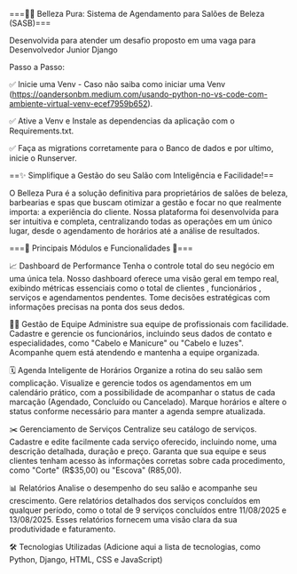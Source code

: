 ===💇‍♀️ Belleza Pura: Sistema de Agendamento para Salões de Beleza (SASB)===

Desenvolvida para atender um desafio proposto em uma vaga para Desenvolvedor Junior Django

Passo a Passo:

✅ Inicie uma Venv - Caso não saiba como iniciar uma Venv (https://oandersonbm.medium.com/usando-python-no-vs-code-com-ambiente-virtual-venv-ecef7959b652).

✅ Ative a Venv e Instale as dependencias da aplicação com o Requirements.txt.

✅ Faça as migrations corretamente para o Banco de dados e por ultimo, inicie o Runserver.


==✨ Simplifique a Gestão do seu Salão com Inteligência e Facilidade!==

O Belleza Pura é a solução definitiva para proprietários de salões de beleza, barbearias e spas que buscam otimizar a gestão e focar no que realmente importa: a experiência do cliente. Nossa plataforma foi desenvolvida para ser intuitiva e completa, centralizando todas as operações em um único lugar, desde o agendamento de horários até a análise de resultados.

===🚀 Principais Módulos e Funcionalidades 🚀===

📈 Dashboard de Performance
Tenha o controle total do seu negócio em uma única tela. Nosso dashboard oferece uma visão geral em tempo real, exibindo métricas essenciais como o total de clientes , funcionários , serviços e agendamentos pendentes. Tome decisões estratégicas com informações precisas na ponta dos seus dedos.

👩‍💼 Gestão de Equipe
Administre sua equipe de profissionais com facilidade. Cadastre e gerencie os funcionários, incluindo seus dados de contato e especialidades, como "Cabelo e Manicure" ou "Cabelo e luzes". Acompanhe quem está atendendo e mantenha a equipe organizada.

🗓️ Agenda Inteligente de Horários
Organize a rotina do seu salão sem complicação. Visualize e gerencie todos os agendamentos em um calendário prático, com a possibilidade de acompanhar o status de cada marcação (Agendado, Concluído ou Cancelado). Marque horários e altere o status conforme necessário para manter a agenda sempre atualizada.

✂️ Gerenciamento de Serviços
Centralize seu catálogo de serviços. Cadastre e edite facilmente cada serviço oferecido, incluindo nome, uma descrição detalhada, duração e preço. Garanta que sua equipe e seus clientes tenham acesso às informações corretas sobre cada procedimento, como "Corte" (R$35,00) ou "Escova" (R85,00).

📊 Relatórios 
Analise o desempenho do seu salão e acompanhe seu crescimento. Gere relatórios detalhados dos serviços concluídos em qualquer período, como o total de 9 serviços concluídos entre 11/08/2025 e 13/08/2025. Esses relatórios fornecem uma visão clara da sua produtividade e faturamento.

🛠️ Tecnologias Utilizadas
(Adicione aqui a lista de tecnologias, como Python, Django, HTML, CSS e JavaScript)
